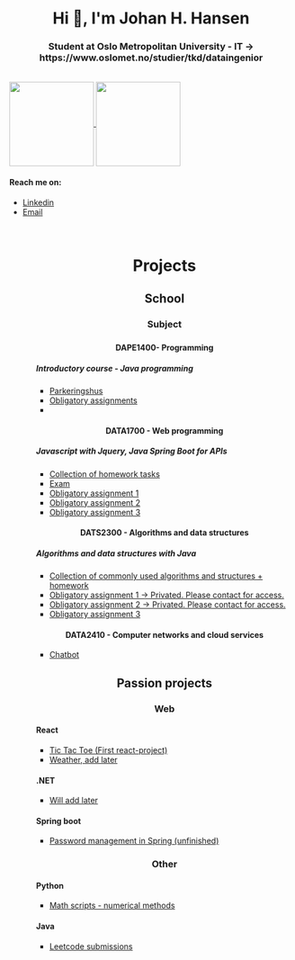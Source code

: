 <h1 align="center">Hi 👋, I'm Johan H. Hansen</h1>
<h3 align="center">Student at Oslo Metropolitan University - IT -> https://www.oslomet.no/studier/tkd/dataingenior</h3> 
<br> 
<a href="https://github.com/Githansen/github-readme-stats">
  <img align="center" style="height: 150px;" src="https://github-readme-stats.anuraghazra1.vercel.app/api/top-langs/?username=Githansen&layout=compact&theme=material-palenight" />
</a>
    <a href="https://github.com/Githansen/github-readme-stats">
  <img align="center" style="height: 150px;" src="https://github-readme-stats.anuraghazra1.vercel.app/api?username=Githansen&show_icons=true&include_all_commits=true&theme=material-palenight" />
</a>
   
<h4> Reach me on:  </h4>
  <ul>
  <li><a href="https://www.linkedin.com/in/johan-hustoft-hansen-b42991228/" target="blank">Linkedin</a></li>
  <li> <a href = "mailto:johan.h.hansen@hotmail.com">Email</a>
  </li>
  <ul> <br>
  <h1 align="center">Projects</h1>
    <h2 align="center">School</h2>
    <h3 align="center">Subject<h3>
      <h4 align="center">DAPE1400- Programming</h4>
      <h5>Introductory course - Java programming</h5>
      <ul>
        <li>
          <a href="https://github.com/Githansen/Parkeringshus">Parkeringshus</a>
          </li>
        <li>
          <a href="https://github.com/Githansen/ObligatoriesDAPE1400">Obligatory assignments </a>
        </li>
        <li><a href=""></a></li>
      </ul>  
      <h4 align="center">DATA1700 - Web programming</h4>
      <h5>Javascript with Jquery, Java Spring Boot for APIs </h5>
      <ul>
        <li><a href="https://github.com/Githansen/WebProg2021">Collection of homework tasks </a> </li>
        <li><a href="https://github.com/Githansen/Eksamenwebprog2021">Exam </a> </li>
        <li><a href="https://github.com/Githansen/Oblig1webprog">Obligatory assignment 1 </a></li>
        <li><a href="https://github.com/Githansen/oblig_2_Webprog">Obligatory assignment 2</a></li>
        <li><a href="https://github.com/Githansen/oblig3_Webprog">Obligatory assignment 3</a></li>
      </ul>
      <h4 align="center">DATS2300 - Algorithms and data structures </h4>
      <h5>Algorithms and data structures with Java</h5>
      <ul>
        <li><a href="https://github.com/Githansen/Algoritmer_og_datastrukturer">Collection of commonly used algorithms and structures + homework</a></li>
        <li><a href="https://github.com/Githansen/oblig-1-AlgDat/">Obligatory assignment 1 -> Privated. Please contact for access.</a></li>
        <li><a href="https://github.com/Githansen/Oblig-2-AlgDat">Obligatory assignment 2 -> Privated. Please contact for access.</a></li>
        <li><a href="https://github.com/Githansen/oblig-3-AlgDat">Obligatory assignment 3</a></li>
      </ul>
      <h4 align="center"> DATA2410 - Computer networks and cloud services </h4>
      <ul>
        <li><a href="https://github.com/Githansen/SocketBot">Chatbot</a></li>
      </ul>
      <h2 align="center">Passion projects</h2>
      <h3 align="center">Web</h3>
      <h4>React</h4>
      <ul>
      <li><a href="https://github.com/Githansen/bondesjakk">Tic Tac Toe  (First react-project)</a></li>
      <li><a href="">Weather, add later</a></li>
      </ul>
      <h4>.NET</h4>
      <ul>
      <li><a href="">Will add later</a></li>
      </ul>
      <h4>Spring boot</h4>
      <ul>
      <li><a href="https://github.com/Githansen/BCKendPWDmng">Password management in Spring (unfinished)</a></li>
      </ul>
      <h3 align="center">Other</h3>
      <h4>Python</h4>
      <ul>
        <li><a href="https://github.com/Githansen/DAFE1000PYScripts">Math scripts - numerical methods</a></li>
      </ul>
      <h4>Java</h4>
      <ul>
      <li><a href="https://github.com/Githansen/LeetcodeSubMissions">Leetcode submissions</a></li>
      </ul>
